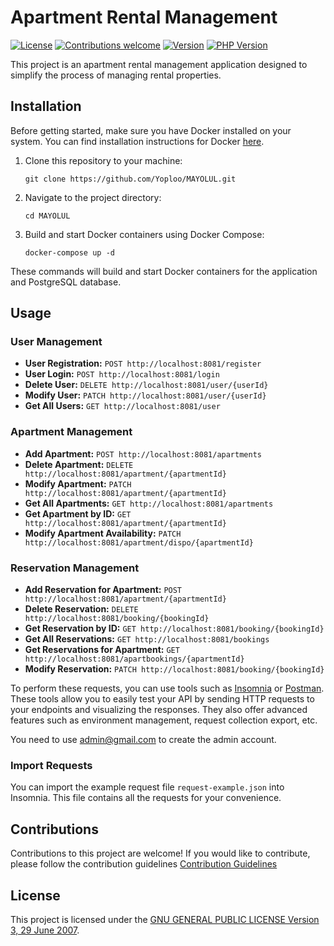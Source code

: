 # Apartment Rental Management


[![License](https://img.shields.io/badge/license-GPLv3-blue)](https://www.gnu.org/licenses/gpl-3.0.en.html)
[![Contributions welcome](https://img.shields.io/badge/contributions-welcome-brightgreen.svg)](CONTRIBUTING.md)
[![Version](https://img.shields.io/badge/version-1.0-blue)](https://github.com/Yoploo/MAYOLUL/milestones)
[![PHP Version](https://img.shields.io/badge/PHP-7.4-blue)](your-php-version-link)





This project is an apartment rental management application designed to simplify the process of managing rental properties.

## Installation

Before getting started, make sure you have Docker installed on your system. You can find installation instructions for Docker [here](https://docs.docker.com/get-docker/).

1. Clone this repository to your machine:

    ```
    git clone https://github.com/Yoploo/MAYOLUL.git
    ```

2. Navigate to the project directory:

    ```
    cd MAYOLUL
    ```

3. Build and start Docker containers using Docker Compose:

    ```
    docker-compose up -d
    ```

These commands will build and start Docker containers for the application and PostgreSQL database.

## Usage

### User Management
- **User Registration:** `POST http://localhost:8081/register`
- **User Login:** `POST http://localhost:8081/login`
- **Delete User:** `DELETE http://localhost:8081/user/{userId}`
- **Modify User:** `PATCH http://localhost:8081/user/{userId}`
- **Get All Users:** `GET http://localhost:8081/user`

### Apartment Management
- **Add Apartment:** `POST http://localhost:8081/apartments`
- **Delete Apartment:** `DELETE http://localhost:8081/apartment/{apartmentId}`
- **Modify Apartment:** `PATCH http://localhost:8081/apartment/{apartmentId}`
- **Get All Apartments:** `GET http://localhost:8081/apartments`
- **Get Apartment by ID:** `GET http://localhost:8081/apartment/{apartmentId}`
- **Modify Apartment Availability:** `PATCH http://localhost:8081/apartment/dispo/{apartmentId}`

### Reservation Management
- **Add Reservation for Apartment:** `POST http://localhost:8081/apartment/{apartmentId}`
- **Delete Reservation:** `DELETE http://localhost:8081/booking/{bookingId}`
- **Get Reservation by ID:** `GET http://localhost:8081/booking/{bookingId}`
- **Get All Reservations:** `GET http://localhost:8081/bookings`
- **Get Reservations for Apartment:** `GET http://localhost:8081/apartbookings/{apartmentId}`
- **Modify Reservation:** `PATCH http://localhost:8081/booking/{bookingId}`

To perform these requests, you can use tools such as [Insomnia](https://insomnia.rest/) or [Postman](https://www.postman.com/). These tools allow you to easily test your API by sending HTTP requests to your endpoints and visualizing the responses. They also offer advanced features such as environment management, request collection export, etc.

You need to use admin@gmail.com to create the admin account.

### Import Requests

You can import the example request file `request-example.json` into Insomnia. This file contains all the requests for your convenience.


## Contributions

Contributions to this project are welcome! If you would like to contribute, please follow the contribution guidelines [Contribution Guidelines](CONTRIBUTING.md)

## License

This project is licensed under the [GNU GENERAL PUBLIC LICENSE Version 3, 29 June 2007](https://www.gnu.org/licenses/gpl-3.0.en.html).
